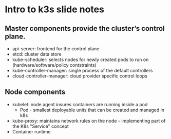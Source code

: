 # Intro to k3s slide notes

## Master components provide the cluster’s control plane.
* api-server: frontend for the control plane
* etcd: cluster data store
* kube-scheduler: selects nodes for newly created pods to run on (hardware/software/policy contstraints)
* kube-controller-manager: single process of the default controllers
* cloud-controller-manager: cloud provider specific control loops

## Node components
* kubelet: node agent insures containers are running inside a pod
    * Pod - smallest deployable units that can be created and managed in k8s
* kube-proxy: maintains network rules on the node - implementing part of the K8s "Service" concept
* Container runtime



